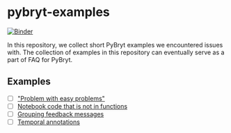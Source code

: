 # pybryt-examples

[![Binder](https://mybinder.org/badge_logo.svg)](https://mybinder.org/v2/gh/marijanbeg/pybryt-examples/HEAD)

In this repository, we collect short PyBryt examples we encountered issues with. The collection of examples in this repository can eventually serve as a part of FAQ for PyBryt.

## Examples

- [ ] ["Problem with easy problems"](examples/01-easy-problems/assignment.ipynb)
- [ ] [Notebook code that is not in functions](examples/02-code-outside-functions/assignment.ipynb)
- [ ] [Grouping feedback messages](examples/03-grouping-feedback-messages/assignment.ipynb)
- [ ] [Temporal annotations](examples/04-temporal-annotations/assignment.ipynb)
